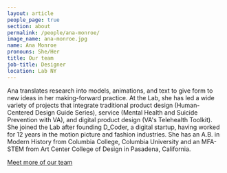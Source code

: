 ```yaml
---
layout: article
people_page: true
section: about
permalink: /people/ana-monroe/
image_name: ana-monroe.jpg
name: Ana Monroe
pronouns: She/Her
title: Our team
job-title: Designer
location: Lab NY
---
```


Ana translates research into models, animations, and text to give form to new ideas in her making-forward practice. At the Lab, she has led a wide variety of projects that integrate traditional product design (Human-Centered Design Guide Series), service (Mental Health and Suicide Prevention with VA), and digital product design (VA's Telehealth Toolkit). She joined the Lab after founding D_Coder, a digital startup, having worked for 12 years in the motion picture and fashion industries. She has an A.B. in Modern History from Columbia College, Columbia University and an MFA-STEM from Art Center College of Design in Pasadena, California.

[Meet more of our team](../../about/meet/)
